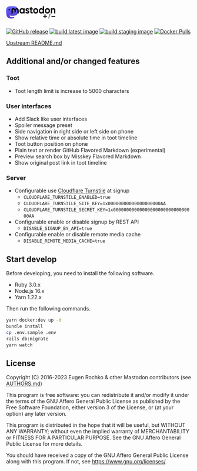 <h1><picture>
  <source media="(prefers-color-scheme: dark)" srcset="./lib/assets/wordmark.dark.png?raw=true">
  <source media="(prefers-color-scheme: light)" srcset="./lib/assets/wordmark.light.png?raw=true">
  <img alt="Mastodon" src="./lib/assets/wordmark.light.png?raw=true" height="34">
</picture></h1>

[![GitHub release](https://img.shields.io/github/release/mstdn-plusminus-io/mastodon.svg)][releases]
[![build latest image](https://github.com/mstdn-plusminus-io/mastodon/actions/workflows/latest.yml/badge.svg?branch=master)](https://github.com/mstdn-plusminus-io/mastodon/actions/workflows/latest.yml)
[![build staging image](https://github.com/mstdn-plusminus-io/mastodon/actions/workflows/staging.yml/badge.svg?branch=staging)](https://github.com/mstdn-plusminus-io/mastodon/actions/workflows/staging.yml)
[![Docker Pulls](https://img.shields.io/docker/pulls/plusminusio/mastodon.svg)][docker]

[releases]: https://github.com/mstdn-plusminus-io/mastodon/releases
[docker]: https://hub.docker.com/r/plusminusio/mastodon/

[Upstream README.md](https://github.com/mastodon/mastodon/blob/main/README.md)

## Additional and/or changed features

### Toot

- Toot length limit is increase to 5000 characters

### User interfaces

- Add Slack like user interfaces
- Spoiler message preset
- Side navigation in right side or left side on phone
- Show relative time or absolute time in toot timeline
- Toot button position on phone
- Plain text or render GitHub Flavored Markdown (experimental)
- Preview search box by Misskey Flavored Markdown
- Show original post link in toot timeline

### Server

- Configurable use [Cloudflare Turnstile](https://www.cloudflare.com/ja-jp/products/turnstile/) at signup
  - `CLOUDFLARE_TURNSTILE_ENABLED=true`
  - `CLOUDFLARE_TURNSTILE_SITE_KEY=1x00000000000000000000AA`
  - `CLOUDFLARE_TURNSTILE_SECRET_KEY=1x0000000000000000000000000000000AA`
- Configurable enable or disable signup by REST API
  - `DISABLE_SIGNUP_BY_API=true`
- Configurable enable or disable remote media cache
  - `DISABLE_REMOTE_MEDIA_CACHE=true`

## Start develop 

Before developing, you need to install the following software.

- Ruby 3.0.x
- Node.js 16.x
- Yarn 1.22.x

Then run the following commands.

```sh
yarn docker:dev up -d
bundle install
cp .env.sample .env
rails db:migrate
yarn watch
```

## License

Copyright (C) 2016-2023 Eugen Rochko & other Mastodon contributors (see [AUTHORS.md](AUTHORS.md))

This program is free software: you can redistribute it and/or modify it under the terms of the GNU Affero General Public License as published by the Free Software Foundation, either version 3 of the License, or (at your option) any later version.

This program is distributed in the hope that it will be useful, but WITHOUT ANY WARRANTY; without even the implied warranty of MERCHANTABILITY or FITNESS FOR A PARTICULAR PURPOSE. See the GNU Affero General Public License for more details.

You should have received a copy of the GNU Affero General Public License along with this program. If not, see <https://www.gnu.org/licenses/>.
